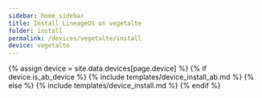 ```yaml
---
sidebar: home_sidebar
title: Install LineageOS on vegetalte
folder: install
permalink: /devices/vegetalte/install
device: vegetalte
---
```

{% assign device = site.data.devices[page.device] %}
{% if device.is_ab_device %}
{% include templates/device_install_ab.md %}
{% else %}
{% include templates/device_install.md %}
{% endif %}
